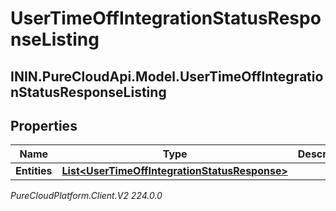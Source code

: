 # UserTimeOffIntegrationStatusResponseListing

## ININ.PureCloudApi.Model.UserTimeOffIntegrationStatusResponseListing

## Properties

|Name | Type | Description | Notes|
|------------ | ------------- | ------------- | -------------|
| **Entities** | [**List&lt;UserTimeOffIntegrationStatusResponse&gt;**](UserTimeOffIntegrationStatusResponse) |  | [optional] |



_PureCloudPlatform.Client.V2 224.0.0_
